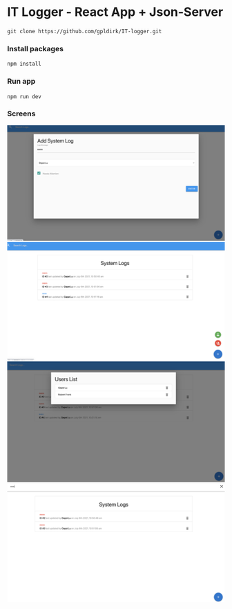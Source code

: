 # IT Logger - React App + Json-Server
```
git clone https://github.com/gpldirk/IT-logger.git
```

### Install packages
```
npm install
```

### Run app
```
npm run dev
```

### Screens
![image](./add_log.png)
![image](./logs.png)
![image](./users.png)
![image](./search.png)
